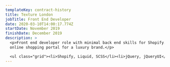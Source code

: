```yaml
---
templateKey: contract-history
title: Texture London
jobTitle: Front End Developer
date: 2020-03-10T14:00:17.774Z
startDate: November 2019
finishDate: December 2019
description: >
  <p>Front end developer role with minimal back end skills for Shopify. Building
  online shopping portal for a luxury brand.</p>

  <ul class="grid"><li>Shopify, Liquid, SCSS</li><li>jQuery, jQueryUI</li></ul>
---
```

